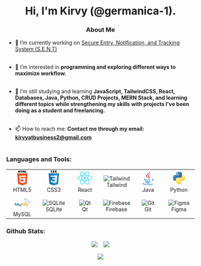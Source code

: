 <h1 align="center">Hi, I'm Kirvy (@germanica-1).</h1>

<h3 align="center">About Me</h3>

- 🔭 I’m currently working on [Secure Entry, Notification, and Tracking System (S.E.N.T)](https://github.com/germanica-1/face-embedding-api)  
  <br />

- 👀 I’m interested in **programming and exploring different ways to maximize workflow.**  
  <br />

- 🌱 I’m still studying and learning **JavaScript, TailwindCSS, React, Databases, Java, Python, CRUD Projects, MERN Stack, and learning different topics while strengthening my skills with projects I've been doing as a student and freelancing.**  
  <br />

- 📫 How to reach me: **Contact me through my email: kirvyatbusiness2@gmail.com**  
  <br />

<h3 align="left">Languages and Tools:</h3>

<table>
  <tr>
    <td align="center" width="80">
      <img src="https://raw.githubusercontent.com/devicons/devicon/master/icons/html5/html5-original-wordmark.svg" width="40" height="40" alt="HTML5" />
      <br />HTML5
    </td>
    <td align="center" width="80">
      <img src="https://raw.githubusercontent.com/devicons/devicon/master/icons/css3/css3-original-wordmark.svg" width="40" height="40" alt="CSS3" />
      <br />CSS3
    </td>
    <td align="center" width="80">
      <img src="https://raw.githubusercontent.com/devicons/devicon/master/icons/react/react-original.svg" width="40" height="40" alt="React" />
      <br />React
    </td>
    <td align="center" width="80">
      <img src="https://www.vectorlogo.zone/logos/tailwindcss/tailwindcss-icon.svg" width="40" height="40" alt="Tailwind" />
      <br />Tailwind
    </td>
    <td align="center" width="80">
      <img src="https://raw.githubusercontent.com/devicons/devicon/master/icons/java/java-original.svg" width="40" height="40" alt="Java" />
      <br />Java
    </td>
    <td align="center" width="80">
      <img src="https://raw.githubusercontent.com/devicons/devicon/master/icons/python/python-original.svg" width="40" height="40" alt="Python" />
      <br />Python
    </td>
  </tr>
  <tr>
    <td align="center" width="80">
      <img src="https://raw.githubusercontent.com/devicons/devicon/master/icons/mysql/mysql-original-wordmark.svg" width="40" height="40" alt="MySQL" />
      <br />MySQL
    </td>
    <td align="center" width="80">
      <img src="https://www.vectorlogo.zone/logos/sqlite/sqlite-icon.svg" width="40" height="40" alt="SQLite" />
      <br />SQLite
    </td>
    <td align="center" width="80">
      <img src="https://upload.wikimedia.org/wikipedia/commons/0/0b/Qt_logo_2016.svg" width="40" height="40" alt="Qt" />
      <br />Qt
    </td>
    <td align="center" width="80">
      <img src="https://cdn.jsdelivr.net/gh/devicons/devicon/icons/firebase/firebase-plain.svg" width="40" height="40" alt="Firebase" />
      <br />Firebase
    </td>
    <td align="center" width="80">
      <img src="https://www.vectorlogo.zone/logos/git-scm/git-scm-icon.svg" width="40" height="40" alt="Git" />
      <br />Git
    </td>
    <td align="center" width="80">
      <img src="https://www.vectorlogo.zone/logos/figma/figma-icon.svg" width="40" height="40" alt="Figma" />
      <br />Figma
    </td>
  </tr>
</table>

<h3 align="left">Github Stats:</h3>

<p align="center">
  <img src="https://github-readme-stats.vercel.app/api/top-langs?username=germanica-1&show_icons=true&theme=dark&locale=en&layout=compact&cache_seconds=300" width="330" />
  &nbsp;&nbsp;
  <img src="https://github-readme-streak-stats.herokuapp.com/?user=germanica-1&theme=dark&cache_seconds=300" width="330" />
</p>

<p align="center">
  <img src="https://github-readme-stats.vercel.app/api?username=germanica-1&show_icons=true&theme=dark&locale=en&cache_seconds=300" width="400" />
</p>
